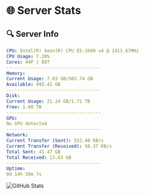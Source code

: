 # 🌐 Server Stats
## 🔍 Server Info
```yaml
CPU: Intel(R) Xeon(R) CPU E5-2699 v4 @ 1411.67MHz
CPU Usage: 7.20%
Cores: 44P | 88T
-----------------------------------
Memory:
Current Usage: 7.03 GB/503.74 GB
Available: 493.42 GB
-----------------------------------
Disk:
Current Usage: 21.24 GB/1.71 TB
Free: 1.60 TB
-----------------------------------
GPU:
No GPU detected
-----------------------------------
Network:
Current Transfer (Sent): 552.48 KB/s
Current Transfer (Received): 58.37 KB/s
Total Sent: 41.47 GB
Total Received: 13.63 GB
-----------------------------------
Uptime:
0d 14h 56m 7s
```
![GitHub Stats](https://img.shields.io/badge/Updated-2025-04-20_08:04:55-blue)